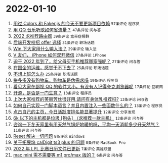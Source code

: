 # 2022-01-10

1. [用过 Colors 和 Faker.js 的今天不要更新项目依赖](https://www.v2ex.com/t/827224) `57条评论` `程序员`
1. [用 QQ 音乐听歌如何省流量？](https://www.v2ex.com/t/827208) `47条评论` `问与答`
1. [2022 求推荐路由器](https://www.v2ex.com/t/827212) `39条评论` `宽带症候群`
1. [后端开发校招 offer 选择](https://www.v2ex.com/t/827223) `31条评论` `职场话题`
1. [Win 下大家用什么输入法？](https://www.v2ex.com/t/827232) `29条评论` `输入法`
1. [V 友们， iPhone 如何双开微信](https://www.v2ex.com/t/827238) `27条评论` `iPhone`
1. [迫于 2022 年到了，给父母买手机推荐哪家强呢？](https://www.v2ex.com/t/827237) `27条评论` `问与答`
1. [在国企的运维，感觉干不下去了](https://www.v2ex.com/t/827241) `25条评论` `职场话题`
1. [不想上班怎么办](https://www.v2ex.com/t/827233) `25条评论` `职场话题`
1. [拼多多没有购物车，购物车是伪需求吗](https://www.v2ex.com/t/827246) `19条评论` `程序员`
1. [看见大家在鄙视 QQ 的软件大小，有没有人记得夸克浏览器呢](https://www.v2ex.com/t/827235) `17条评论` `互联网`
1. [开源，是否是一门生意？](https://www.v2ex.com/t/827256) `13条评论` `程序员`
1. [上次大家推荐的芙丽芳丝很好用,请问有身体乳推荐吗?](https://www.v2ex.com/t/827228) `13条评论` `问与答`
1. [如何自己实现一门脚本语言？并且内置注入一些函数什么的？](https://www.v2ex.com/t/827209) `13条评论` `程序员`
1. [点击自己的主页，今日活跃度排名能显著提升](https://www.v2ex.com/t/827234) `12条评论` `分享发现`
1. [6k 以下的主机都是垃圾 [狗头] （求推荐一款主机）](https://www.v2ex.com/t/827231) `12条评论` `问与答`
1. [咨询一下冬天家里有用天然气锅炉地暖的吗，平均一天消耗多少升天然气？](https://www.v2ex.com/t/827264) `11条评论` `问与答`
1. [Reset 解决一切问题](https://www.v2ex.com/t/827253) `8条评论` `Windows`
1. [关于拓展坞 calDigit ts3 plus 的问题](https://www.v2ex.com/t/827211) `8条评论` `MacBook Pro`
1. [2022 年 LPL 比赛日历文件已更新](https://www.v2ex.com/t/827250) `7条评论` `英雄联盟`
1. [mac mini 需不需要等 m1 pro/max 版的？](https://www.v2ex.com/t/827257) `6条评论` `问与答`
